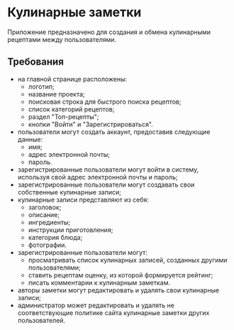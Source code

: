 # Кулинарные заметки
Приложение предназначено для создания и обмена кулинарными рецептами между пользователями.

## Требования
- на главной странице расположены:
	- логотип;
	- название проекта;
	- поисковая строка для быстрого поиска рецептов;
	- список категорий рецептов;
	- раздел "Топ-рецепты";
	- кнопки "Войти" и "Зарегистрироваться".
- пользователи могут создать аккаунт, предоставив следующие данные:
	- имя;
	- адрес электронной почты;
	- пароль.
- зарегистрированные пользователи могут войти в систему, используя свой адрес электронной почты и пароль;
- зарегистрированные пользователи могут создавать свои собственные кулинарные записи;
- кулинарные записи представляют из себя: 
	- заголовок;
	- описание;
	- ингредиенты;
	- инструкции приготовления; 
	- категория блюда;
	- фотографии.
- зарегистрированные пользователи могут:
	- просматривать список кулинарных записей, созданных другими пользователями;
	- ставить рецептам оценку, из которой формируется рейтинг;
	- писать комментарии к кулинарным заметкам.
- авторы заметки могут редактировать и удалять свои кулинарные записи;
- администратор может редактировать и удалять не соответствующие политике сайта кулинарные заметки других пользователей.
